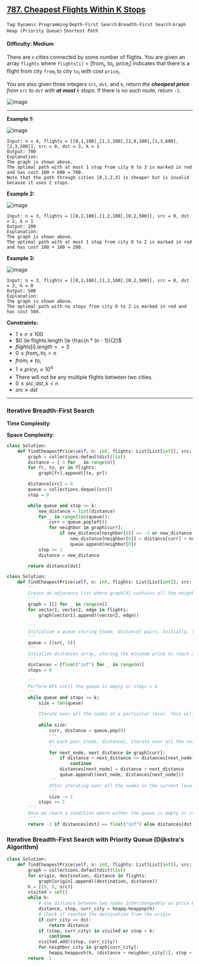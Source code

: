 ## [787. Cheapest Flights Within K Stops](https://leetcode.com/problems/cheapest-flights-within-k-stops)

```Tag```: ```Dynamic Programming``` ```Depth-First Search``` ```Breadth-First Search``` ```Graph``` ```Heap (Priority Queue)``` ```Shortest Path```

#### Difficulty: Medium

There are ```n``` cities connected by some number of flights. You are given an array ```flights``` where ```flights[i]``` = [from<sub>i</sub>, to<sub>i</sub>, price<sub>i</sub>] indicates that there is a flight from city ```from```<sub>i</sub> to city ```to```<sub>i</sub> with cost ```price```<sub>i</sub>.

You are also given three integers ```src```, ```dst```, and ```k```, return _the __cheapest price__ from ```src``` to ```dst``` with __at most__ ```k``` stops_. If there is no such route, return ```-1```.

![image](https://github.com/quananhle/Python/assets/35042430/784f65c7-a850-415a-97a5-ddd5ebaf2ae6)

---

__Example 1:__

![image](https://assets.leetcode.com/uploads/2022/03/18/cheapest-flights-within-k-stops-3drawio.png)
```
Input: n = 4, flights = [[0,1,100],[1,2,100],[2,0,100],[1,3,600],[2,3,200]], src = 0, dst = 3, k = 1
Output: 700
Explanation:
The graph is shown above.
The optimal path with at most 1 stop from city 0 to 3 is marked in red and has cost 100 + 600 = 700.
Note that the path through cities [0,1,2,3] is cheaper but is invalid because it uses 2 stops.
```

__Example 2:__

![image](https://assets.leetcode.com/uploads/2022/03/18/cheapest-flights-within-k-stops-1drawio.png)
```
Input: n = 3, flights = [[0,1,100],[1,2,100],[0,2,500]], src = 0, dst = 2, k = 1
Output: 200
Explanation:
The graph is shown above.
The optimal path with at most 1 stop from city 0 to 2 is marked in red and has cost 100 + 100 = 200.
```

__Example 3:__

![image](https://assets.leetcode.com/uploads/2022/03/18/cheapest-flights-within-k-stops-2drawio.png)
```
Input: n = 3, flights = [[0,1,100],[1,2,100],[0,2,500]], src = 0, dst = 2, k = 0
Output: 500
Explanation:
The graph is shown above.
The optimal path with no stops from city 0 to 2 is marked in red and has cost 500.
```

__Constraints:__

- $1 \le n \le 100$
- $0 \le flights.length \le \frac{n * (n - 1)}{2}$
- $flights[i].length == 3$
- $0 \le from_i, to_i \lt n$
- $from_i \neq to_i$
- $1 \le price_i \le 10^4$
- There will not be any multiple flights between two cities.
- $0 \le src, dst, k \lt n$
- $src \neq dst$

---

### Iterative Breadth-First Search

__Time Complexity__:

__Space Complexity__:

```Python
class Solution:
    def findCheapestPrice(self, n: int, flights: List[List[int]], src: int, dst: int, k: int) -> int:
        graph = collections.defaultdict(list)
        distance = [-1 for _ in range(n)]
        for fr, to, pr in flights:
            graph[fr].append([to, pr])

        distance[src] = 0
        queue = collections.deque([src])
        stop = 0

        while queue and stop <= k:
            new_distance = list(distance)
            for _ in range(len(queue)):
                curr = queue.popleft()
                for neighbor in graph[curr]:
                    if new_distance[neighbor[0]] == -1 or new_distance[neighbor[0]] > distance[curr] + neighbor[1]:
                        new_distance[neighbor[0]] = distance[curr] + neighbor[1]
                        queue.append(neighbor[0])
            stop += 1
            distance = new_distance

        return distance[dst]
```

```Python
class Solution:
    def findCheapestPrice(self, n: int, flights: List[List[int]], src: int, dst: int, k: int) -> int:
        '''
        Create an adjacency list where graph[X] contains all the neighbors of node X and the corresponding price it takes to move to a neighbor.
        '''
        graph = [[] for _ in range(n)]
        for vector1, vector2, edge in flights:
            graph[vector1].append((vector2, edge))
        
        '''
        Initialize a queue storing {node, distance} pairs. Initially, the queue should have only {src, 0}.
        '''
        queue = [(src, 0)]
        '''
        Intialize distances array, storing the minimum price to reach a node from the src node. Intialize it with large values.
        '''
        distances = [float("inf") for _ in range(n)]
        stops = 0

        '''
        Perform BFS until the queue is empty or stops > k
        '''
        while queue and stops <= k:
            size = len(queue)
            '''
            Iterate over all the nodes at a particular level. This will be done by starting a nested loop and visiting all the nodes currently present in the queue.
            '''
            while size:
                curr, distance = queue.pop(0)
                '''
                At each pair {node, distance}, iterate over all the neighbors of node. For each neighbour, check if distances[neighbor] is less than distance + the price of the edge. If it is, then update distances[neighbor] and push {neighbor, distances[neighbor]} onto the queue.
                '''
                for next_node, next_distance in graph[curr]:
                    if distance + next_distance >= distances[next_node]:
                        continue
                    distances[next_node] = distance + next_distance
                    queue.append((next_node, distances[next_node]))
                '''
                After iterating over all the nodes in the current level, increase stops by one. We've visited all the nodes at a particular level and are ready to visit the next level of nodes.
                '''
                size -= 1
            stops += 1
        '''
        Once we reach a condition where either the queue is empty or stops == k, we have our answer as distances[dst]. If distances[dst] hasn't changed from the initial large value, then we never reached it, so return -1.
        '''
        return -1 if distances[dst] == float("inf") else distances[dst]
```

### Iterative Breadth-First Search with Priority Queue (Dijkstra's Algorithm)

```Python
class Solution:
    def findCheapestPrice(self, n: int, flights: List[List[int]], src: int, dst: int, k: int) -> int:
        graph = collections.defaultdict(list)
        for origin, destination, distance in flights:
            graph[origin].append((destination, distance))
        h = [(0, 0, src)]
        visited = set()
        while h:
            # Use distance between two nodes interchangeably as price between two cities
            distance, stop, curr_city = heapq.heappop(h)
            # Check if reached the destination from the origin
            if curr_city == dst:
                return distance
            if (stop, curr_city) in visited or stop > k:
                continue
            visited.add((stop, curr_city))
            for neighbor_city in graph[curr_city]:
                heapq.heappush(h, (distance + neighbor_city[1], stop + 1, neighbor_city[0]))
        return -1
```
